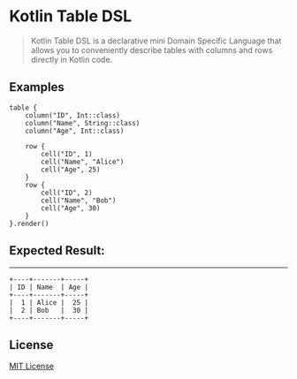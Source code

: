 # Kotlin Table DSL
> Kotlin Table DSL is a declarative mini Domain Specific Language that allows you to conveniently describe tables with columns and rows directly in Kotlin code.

## Examples
~~~
table {
    column("ID", Int::class)
    column("Name", String::class)
    column("Age", Int::class)
	
    row {
        cell("ID", 1)
        cell("Name", "Alice")
        cell("Age", 25)
    }
    row {
        cell("ID", 2)
        cell("Name", "Bob")
        cell("Age", 30)
    }
}.render()
~~~
## Expected Result:
---
~~~
+----+-------+-----+
| ID | Name  | Age |
+----+-------+-----+
|  1 | Alice |  25 |
|  2 | Bob   |  30 |
+----+-------+-----+
~~~

## License
[MIT License](LICENSE)
